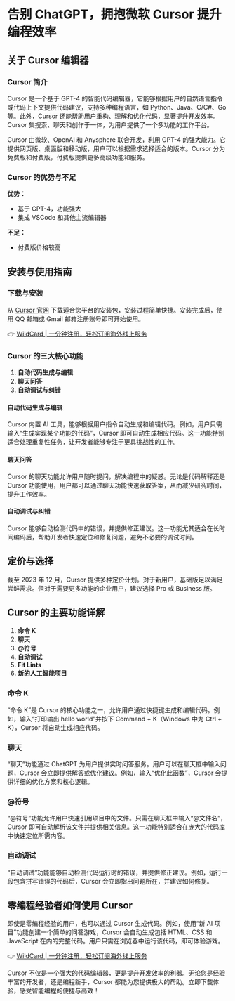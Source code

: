 # 告别 ChatGPT，拥抱微软 Cursor 提升编程效率

## 关于 Cursor 编辑器

### Cursor 简介

Cursor 是一个基于 GPT-4 的智能代码编辑器，它能够根据用户的自然语言指令或代码上下文提供代码建议，支持多种编程语言，如 Python、Java、C/C#、Go 等。此外，Cursor 还能帮助用户重构、理解和优化代码，显著提升开发效率。Cursor 集搜索、聊天和创作于一体，为用户提供了一个多功能的工作平台。

Cursor 由微软、OpenAI 和 Anysphere 联合开发，利用 GPT-4 的强大能力。它提供网页版、桌面版和移动版，用户可以根据需求选择适合的版本。Cursor 分为免费版和付费版，付费版提供更多高级功能和服务。

### Cursor 的优势与不足

**优势：**

- 基于 GPT-4，功能强大
- 集成 VSCode 和其他主流编辑器

**不足：**

- 付费版价格较高

## 安装与使用指南

### 下载与安装

从 [Cursor 官网](https://bbtdd.com/WildCard) 下载适合您平台的安装包，安装过程简单快捷。安装完成后，使用 QQ 邮箱或 Gmail 邮箱注册账号即可开始使用。

👉 [WildCard | 一分钟注册，轻松订阅海外线上服务](https://bbtdd.com/WildCard)

### Cursor 的三大核心功能

1. **自动代码生成与编辑**
2. **聊天问答**
3. **自动调试与纠错**

#### 自动代码生成与编辑

Cursor 内置 AI 工具，能够根据用户指令自动生成和编辑代码。例如，用户只需输入“生成实现某个功能的代码”，Cursor 即可自动生成相应代码。这一功能特别适合处理重复性任务，让开发者能够专注于更具挑战性的工作。

#### 聊天问答

Cursor 的聊天功能允许用户随时提问，解决编程中的疑惑。无论是代码解释还是 Cursor 功能使用，用户都可以通过聊天功能快速获取答案，从而减少研究时间，提升工作效率。

#### 自动调试与纠错

Cursor 能够自动检测代码中的错误，并提供修正建议。这一功能尤其适合在长时间编码后，帮助开发者快速定位和修复问题，避免不必要的调试时间。

## 定价与选择

截至 2023 年 12 月，Cursor 提供多种定价计划。对于新用户，基础版足以满足尝鲜需求。但对于需要更多功能的企业用户，建议选择 Pro 或 Business 版。

## Cursor 的主要功能详解

1. **命令 K**
2. **聊天**
3. **@符号**
4. **自动调试**
5. **Fit Lints**
6. **新的人工智能项目**

### 命令 K

“命令 K”是 Cursor 的核心功能之一，允许用户通过快捷键生成和编辑代码。例如，输入“打印输出 hello world”并按下 Command + K（Windows 中为 Ctrl + K），Cursor 将自动生成相应代码。

### 聊天

“聊天”功能通过 ChatGPT 为用户提供实时问答服务。用户可以在聊天框中输入问题，Cursor 会立即提供解答或优化建议。例如，输入“优化此函数”，Cursor 会提供详细的优化方案和核心逻辑。

### @符号

“@符号”功能允许用户快速引用项目中的文件。只需在聊天框中输入“@文件名”，Cursor 即可自动解析该文件并提供相关信息。这一功能特别适合在庞大的代码库中快速定位所需内容。

### 自动调试

“自动调试”功能能够自动检测代码运行时的错误，并提供修正建议。例如，运行一段包含拼写错误的代码后，Cursor 会立即指出问题所在，并建议如何修复。

## 零编程经验者如何使用 Cursor

即使是零编程经验的用户，也可以通过 Cursor 生成代码。例如，使用“新 AI 项目”功能创建一个简单的问答游戏，Cursor 会自动生成包括 HTML、CSS 和 JavaScript 在内的完整代码。用户只需在浏览器中运行该代码，即可体验游戏。

👉 [WildCard | 一分钟注册，轻松订阅海外线上服务](https://bbtdd.com/WildCard)

Cursor 不仅是一个强大的代码编辑器，更是提升开发效率的利器。无论您是经验丰富的开发者，还是编程新手，Cursor 都能为您提供极大的帮助。立即下载体验，感受智能编程的便捷与高效！